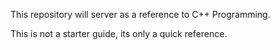 This repository will server as a reference to C++ Programming.

This is not a starter guide, its only a quick reference.
